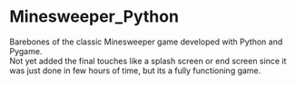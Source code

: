 # Minesweeper_Python
Barebones of the classic Minesweeper game developed with Python and Pygame.
<br>
Not yet added the final touches like a splash screen or end screen since it was just done in few hours of time, but its a fully functioning game.
